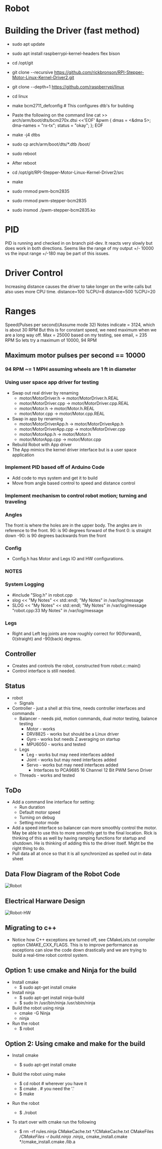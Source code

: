 # Robot

# Building the Driver (fast method)
- sudo apt update
- sudo apt install raspberrypi-kernel-headers flex bison
- cd /opt/git
- git clone --recursive https://github.com/rickbronson/RPI-Stepper-Motor-Linux-Kernel-Driver2.git
- git clone --depth=1 https://github.com/raspberrypi/linux
- cd linux
- make bcm2711_defconfig # This configures dtb's for building
- Paste the following on the command line
cat >> arch/arm/boot/dts/bcm270x.dtsi <<'EOF'
&pwm {
      dmas = <&dma 5>;
      dma-names = "rx-tx";
      status = "okay";
};
EOF

- make -j4 dtbs
- sudo cp arch/arm/boot/dts/*.dtb /boot/
- sudo reboot

- After reboot
- cd /opt/git/RPI-Stepper-Motor-Linux-Kernel-Driver2/src
- make
- sudo rmmod pwm-bcm2835
- sudo rmmod pwm-stepper-bcm2835
- sudo insmod ./pwm-stepper-bcm2835.ko

# PID
PID is running and checked in on branch pid-dev. It reacts very slowly but
does work in both directions.  Seems like the range of my output +/- 10000 vs
the input range +/-180 may be part of this issues.

# Driver Control
Increasing distance causes the driver to take longer on the write calls but also
uses more CPU time. distance=100 %CPU=8 distance=500 %CPU=20

# Ranges
Speed(Pulses per second)(Assume mode 32)
Notes indicate = 3124, which is about 30 RPM
But this is for constant speed, we need maximum when we are a long way off.
Max = 25000 based on my testing, see email, = 235 RPM
So lets try a maximum of 10000, 94 RPM

## Maximum motor pulses per second == 10000
### 94 RPM ~= 1 MPH assuming wheels are 1 ft in diameter

### Using user space app driver for testing
- Swap out real driver by renaming
  - motor/MotorDriver.h -> motor/MotorDriver.h.REAL
  - motor/MotorDriver.cpp -> motor/MotorDriver.cpp.REAL
  - motor/Motor.h -> motor/Motor.h.REAL
  - motor/Motor.cpp -> motor/Motor.cpp.REAL
- Swap in app by renaming
  - motor/MotorDriverApp.h -> motor/MotorDriverApp.h
  - motor/MotorDriverApp.cpp -> motor/MotorDriver.cpp
  - motor/MotorApp.h -> motor/Motor.h
  - motor/MotorApp.cpp -> motor/Motor.cpp
- Rebuild Robot with App driver
- The App mimics the kernel driver interface but is a user space application

### Implement PID based off of Arduino Code
- Add code to mys system and get it to build
- Move from angle based control to speed and distance control

### Implement mechanism to control robot motion; turning and traveling

### Angles

The front is where the holes are in the upper body. The angles are in reference to the front.
 90: is 90 degrees forward of the front
  0: is straight down
-90: is 90 degrees backwards from the front

### Config
- Config.h has Motor and Legs IO and HW configurations.

### NOTES

### System Logging
- #include "Slog.h" in robot.cpp
- slog << "My Notes" << std::endl;
  "My Notes" in /var/log/message
- SLOG << "My Notes" << std::endl;
  "My Notes" in /var/log/message
  "robot.cpp:33 My Notes" in /var/log/message

### Legs

- Right and Left leg joints are now roughly correct for 90(forward), 0(straight) and -90(back) degress.

## Controller
- Creates and controls the robot, constructed from robot.c::main()
- Control interface is still needed.

## Status
- robot
  - Signals
- Controller - just a shell at this time, needs controller interfaces and commands
  - Balancer - needs pid, motion commands, dual motor testing, balance testing
    - Motor - works
    - DRV8825 - works but should be a Linux driver
    - Gyro - works but needs Z averaging on startup
    - MPU6050 - works and tested
  - Legs
    - Leg - works but may need interfaces added
    - Joint - works but may need interfaces added
    - Servo - works but may need interfaces added
      - Interfaces to PCA9685 16 Channel 12 Bit PWM Servo Driver
  - Threads - works and tested

## ToDo
- Add a command line interface for setting:
  - Run duration
  - Default motor speed
  - Turning on debug
  - Setting motor mode
- Add a speed interface so balancer can more smoothly control the
  motor. May be able to use this to more smoothly get to the final
  location. Rick is thinking of this as well by having ramping
  functions for startup and shutdown. He is thinking of adding this to
  the driver itself. Might be the right thing to do.
- Pull data all at once so that it is all synchronized as spelled out
  in data sheet

## Data Flow Diagram of the Robot Code
![Robot](Robot.png)

## Electrical Harware Design
![Robot-HW](Robot-HW.png)

## Migrating to c++
- Notice how C++ exceptions are turned off, see CMakeLists.txt
  compiler option CMAKE_CXX_FLAGS. This is to improve performance as
  exceptions can slow the code down drastically and we are trying to
  build a real-time robot control system.

## Option 1: use cmake and Ninja for the build
- Install cmake
  - $ sudo apt-get install cmake
- Install ninja
  - $ sudo apt-get install ninja-build
  - $ sudo ln /usr/bin/ninja /usr/sbin/ninja
- Build the robot using ninja
  - cmake -G Ninja
  - ninja
- Run the robot
  - $ robot

## Option 2: Using cmake and make for the build
- Install cmake
  - $ sudo apt-get install cmake
- Build the robot using make
  - $ cd robot # wherever you have it
  - $ cmake . # you need the '.'
  - $ make
- Run the robot
  - $ ./robot

- To start over with cmake run the following
  - $ rm -rf rules.ninja CMakeCache.txt */CMakeCache.txt CMakeFiles */CMakeFiles -r build.ninja .ninja_* cmake_install.cmake */cmake_install.cmake */lib*.a
